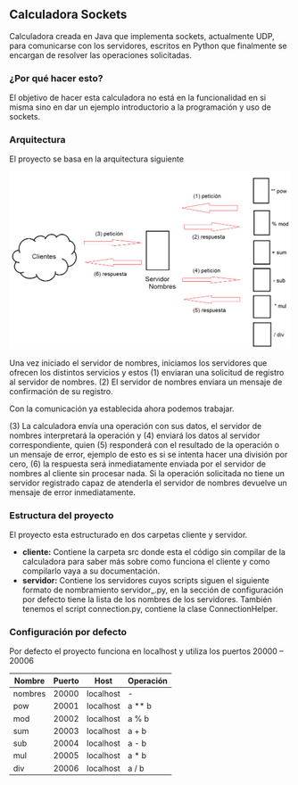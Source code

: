 ## Calculadora Sockets

Calculadora creada en Java que implementa sockets, actualmente UDP, para
comunicarse con los servidores, escritos en Python que finalmente se encargan de
resolver las operaciones solicitadas.

### ¿Por qué hacer esto?

El objetivo de hacer esta calculadora no está en la funcionalidad en si misma
sino en dar un ejemplo introductorio a la programación y uso de sockets.

### Arquitectura

El proyecto se basa en la arquitectura siguiente

![Arquitectura](arquitectura.png)

Una vez iniciado el servidor de nombres, iniciamos los servidores que ofrecen
los distintos servicios y estos (1) enviaran una solicitud de registro al
servidor de nombres. (2) El servidor de nombres enviara un mensaje de
confirmación de su registro.

Con la comunicación ya establecida ahora podemos trabajar.

(3) La calculadora envía una operación con sus datos, el servidor de nombres
interpretará la operación y (4) enviará los datos al servidor correspondiente,
quien (5) responderá con el resultado de la operación o un mensaje de error,
ejemplo de esto es si se intenta hacer una división por cero, (6) la respuesta
será inmediatamente enviada por el servidor de nombres al cliente sin procesar
nada. Si la operación solicitada no tiene un servidor registrado capaz de
atenderla el servidor de nombres devuelve un mensaje de error inmediatamente.

### Estructura del proyecto

El proyecto esta estructurado en dos carpetas cliente y servidor.

- **cliente:** Contiene la carpeta src donde esta el código sin compilar de la
  calculadora para saber más sobre como funciona el cliente y como compilarlo
  vaya a su documentación.
- **servidor:** Contiene los servidores cuyos scripts siguen el siguiente
  formato de nombramiento servidor\_<nombre>.py, en la sección de configuración
  por defecto tiene la lista de los nombres de los servidores. También tenemos
  el script connection.py, contiene la clase ConnectionHelper.

### Configuración por defecto

Por defecto el proyecto funciona en localhost y utiliza los puertos
20000 – 20006

| Nombre | Puerto | Host | Operación |
| ------ | ------ | ---- | --------- |
| nombres | 20000 | localhost | - |
| pow | 20001 | localhost | a ** b |
| mod | 20002 | localhost | a % b |
| sum | 20003 | localhost | a + b |
| sub | 20004 | localhost | a - b |
| mul | 20005 | localhost | a * b |
| div | 20006 | localhost | a / b |